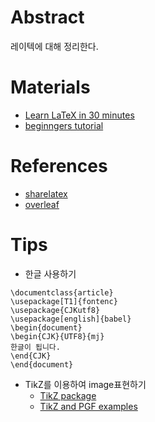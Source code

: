 # Abstract

레이텍에 대해 정리한다.

# Materials

* [Learn LaTeX in 30 minutes](https://ko.sharelatex.com/learn/Learn_LaTeX_in_30_minutes)
* [beginngers tutorial](https://ko.sharelatex.com/blog/latex-guides/beginners-tutorial.html)

# References

* [sharelatex](https://ko.sharelatex.com)
* [overleaf](https://www.overleaf.com/)

# Tips

* 한글 사용하기

```
\documentclass{article}
\usepackage[T1]{fontenc}
\usepackage{CJKutf8}
\usepackage[english]{babel}
\begin{document}
\begin{CJK}{UTF8}{mj}
한글이 됩니다.
\end{CJK}
\end{document}
```

* TikZ를 이용하여 image표현하기
  * [TikZ package](https://ko.sharelatex.com/learn/TikZ_package)
  * [TikZ and PGF examples](http://www.texample.net/tikz/examples/all/)

